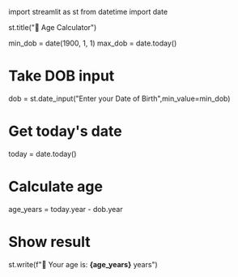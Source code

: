 import streamlit as st
from datetime import date

st.title("🧮 Age Calculator")

min_dob = date(1900, 1, 1)
max_dob = date.today()

# Take DOB input
dob = st.date_input("Enter your Date of Birth",min_value=min_dob)

# Get today's date
today = date.today()

# Calculate age
age_years = today.year - dob.year

# Show result
st.write(f"🎂 Your age is: **{age_years}** years")

